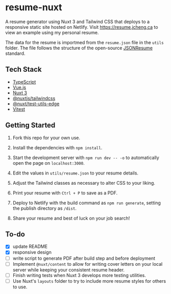 # resume-nuxt

A resume generator using Nuxt 3 and Tailwind CSS that deploys to a responsive static site hosted on Netlify. Visit https://resume.jcheng.ca to view an example using my personal resume.

The data for the resume is importmed from the `resume.json` file in the `utils` folder. The file follows the structure of the open-source [JSONResume](https://jsonresume.org/) standard.

## Tech Stack

- [TypeScript](https://www.typescriptlang.org/)
- [Vue.js](https://vuejs.org/)
- [Nuxt 3](https://nuxt.com/)
- [@nuxtjs/tailwindcss](https://tailwindcss.nuxt.dev/)
- [@nuxt/test-utils-edge](https://nuxt.com/docs/getting-started/testing)
- [Vitest](https://vitest.dev/)

## Getting Started

1.  Fork this repo for your own use.

2.  Install the dependencies with `npm install`.

3.  Start the development server with `npm run dev -- -o` to automatically open the page on `localhost:3000`.

4.  Edit the values in `utils/resume.json` to your resume details.

5.  Adjust the Tailwind classes as necessary to alter CSS to your liking.

6.  Print your resume with `Ctrl + P` to save as a PDF.

7.  Deploy to Netlify with the build command as `npm run generate`, setting the publish directory as `/dist`.

8.  Share your resume and best of luck on your job search!

## To-do

- [x] update README
- [x] responsive design
- [ ] write script to generate PDF after build step and before deployment
- [ ] Implement `@nuxt/content` to allow for writing cover letters on your local server while keeping your consistent resume header.
- [ ] Finish writing tests when Nuxt 3 develops more testing utilities.
- [ ] Use Nuxt's `layouts` folder to try to include more resume styles for others to use.
